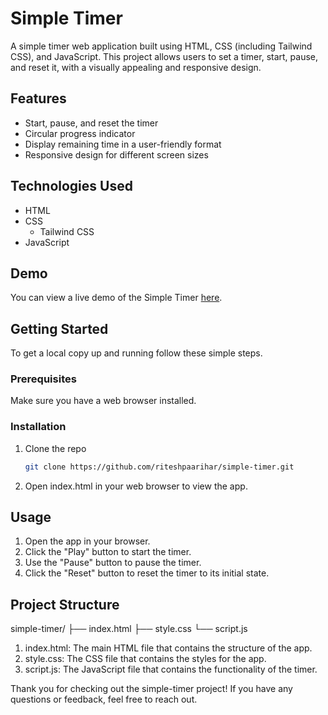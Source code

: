 # Simple Timer

A simple timer web application built using HTML, CSS (including Tailwind CSS), and JavaScript. This project allows users to set a timer, start, pause, and reset it, with a visually appealing and responsive design.

## Features

- Start, pause, and reset the timer
- Circular progress indicator
- Display remaining time in a user-friendly format
- Responsive design for different screen sizes

## Technologies Used

- HTML
- CSS
  - Tailwind CSS
- JavaScript

## Demo

You can view a live demo of the Simple Timer [here](https://github.com/riteshpaarihar/simple-timer.git).

## Getting Started

To get a local copy up and running follow these simple steps.

### Prerequisites

Make sure you have a web browser installed.

### Installation

1. Clone the repo

   ```sh
   git clone https://github.com/riteshpaarihar/simple-timer.git

2. Open index.html in your web browser to view the app.

## Usage
1. Open the app in your browser.
2. Click the "Play" button to start the timer.
3. Use the "Pause" button to pause the timer.
4. Click the "Reset" button to reset the timer to its initial state.

## Project Structure

simple-timer/
├── index.html
├── style.css
└── script.js

1. index.html: The main HTML file that contains the structure of the app.
2. style.css: The CSS file that contains the styles for the app.
3. script.js: The JavaScript file that contains the functionality of the timer.

Thank you for checking out the simple-timer project! If you have any questions or feedback, feel free to reach out.